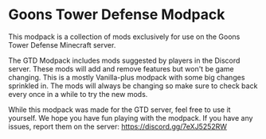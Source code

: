 # Goons Tower Defense Modpack

This modpack is a collection of mods exclusively for use on the Goons Tower Defense Minecraft server.

The GTD Modpack includes mods suggested by players in the Discord server. These mods will add and remove features but won't be game changing. This is a mostly Vanilla-plus modpack with some big changes sprinkled in. The mods will always be changing so make sure to check back every once in a while to try the new mods.

While this modpack was made for the GTD server, feel free to use it yourself. We hope you have fun playing with the modpack. If you have any issues, report them on the server: https://discord.gg/7eXJ5252RW

